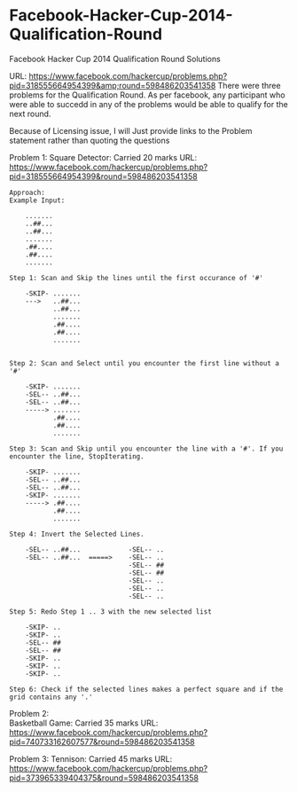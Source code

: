 Facebook-Hacker-Cup-2014-Qualification-Round
============================================

Facebook Hacker Cup 2014 Qualification Round Solutions 

URL: https://www.facebook.com/hackercup/problems.php?pid=318555664954399&amp;round=598486203541358
There were three problems for the Qualification Round. As per facebook, any participant who were able to succedd in any of the problems would be able to qualify for the next round.

Because of Licensing issue, I will Just provide links to the Problem statement rather than quoting the questions 

Problem 1:
    Square Detector: Carried 20 marks
    URL: https://www.facebook.com/hackercup/problems.php?pid=318555664954399&round=598486203541358
    
    Approach:
    Example Input:
    
        .......
        ..##...
        ..##...
        .......
        .##....
        .##....
        .......
        
    Step 1: Scan and Skip the lines until the first occurance of '#' 
    
        -SKIP- .......
        --->   ..##...
               ..##...
               .......
               .##....    
               .##....
               .......
               
    
    Step 2: Scan and Select until you encounter the first line without a '#'

        -SKIP- .......
        -SEL-- ..##...
        -SEL-- ..##...
        -----> .......
               .##....   
               .##....
               .......

    Step 3: Scan and Skip until you encounter the line with a '#'. If you encounter the line, StopIterating.               

        -SKIP- .......
        -SEL-- ..##...
        -SEL-- ..##...
        -SKIP- .......
        -----> .##....   
               .##....
               .......
    
    Step 4: Invert the Selected Lines.
    
        -SEL-- ..##...            -SEL-- ..
        -SEL-- ..##...  =====>    -SEL-- ..
                                  -SEL-- ##
                                  -SEL-- ##
                                  -SEL-- ..
                                  -SEL-- ..
                                  -SEL-- ..
    
    Step 5: Redo Step 1 .. 3 with the new selected list
    
        -SKIP- ..
        -SKIP- ..
        -SEL-- ##
        -SEL-- ##
        -SKIP- ..
        -SKIP- ..
        -SKIP- ..
        
    Step 6: Check if the selected lines makes a perfect square and if the grid contains any '.'
    
    
Problem 2:     
    Basketball Game: Carried 35 marks
    URL: https://www.facebook.com/hackercup/problems.php?pid=740733162607577&round=598486203541358
    
Problem 3:
    Tennison: Carried 45 marks
    URL: https://www.facebook.com/hackercup/problems.php?pid=373965339404375&round=598486203541358
    
